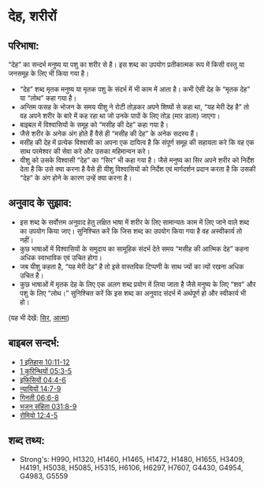 # देह, शरीरों #

## परिभाषा: ##

“देह” का सन्दर्भ मनुष्य या पशु का शरीर से है। इस शब्द का उपयोग प्रतीकात्मक रूप में किसी वस्तु या जनसमूह के लिए भी किया गया है।

* “देह” शब्द मृतक मनुष्य या मृतक पशु के संदर्भ में भी काम में आता है। कभी ऐसी देह के “मृतक देह” या “लोथ” कहा गया है।
* अन्तिम फसह के भोजन के समय यीशु ने रोटी तोड़कर अपने शिष्यों से कहा था, “यह मेरी देह है” तो वह अपने शरीर के बारे में कह रहा था जो उनके पापों के लिए तोड़ (मार डाला) जाएगा।
* बाइबल में विश्वासियों के समूह को “मसीह की देह” कहा गया है।
* जैसे शरीर के अनेक अंग होते हैं वैसे ही “मसीह की देह” के अनेक सदस्य हैं।
* मसीह की देह में प्रत्येक विश्वासी का अपना एक दायित्व है कि संपूर्ण समूह की सहायता करे कि वह एक साथ परमेश्वर की सेवा करे और उसका महिमान्वन करे।
* यीशु को उसके विश्वासी “देह” का “सिर” भी कहा गया है। जैसे मनुष्य का सिर अपने शरीर को निर्देश देता है कि उसे क्या करना है वैसे ही यीशु विश्वासियों को निर्देश एवं मार्गदर्शन प्रदान करता है कि उसकी “देह” के अंग होने के कारण उन्हें क्या करना है।

## अनुवाद के सुझाव: ##

* इस शब्द के सर्वोत्तम अनुवाद हेतु लक्षित भाषा में शरीर के लिए सामान्यतः काम में लिए जाने वाले शब्द का उपयोग किया जाए। सुनिश्चित करें कि जिस शब्द का उपयोग किया गया है वह अस्वीकार्य तो नहीं।
* कुछ भाषाओं में विश्वासियों के समुदाय का सामूहिक संदर्भ देते समय “मसीह की आत्मिक देह” कहना अधिक स्वाभाविक एवं उचित होगा।
* जब यीशु कहता है, “यह मेरी देह” है तो इसे वास्तविक टिप्पणी के साथ ज्यों का त्यों रखना अधिक उचित है।
* कुछ भाषाओं में मृतक देह के लिए एक अलग शब्द प्रयोग में लिया जाता है जैसे मनुष्य के लिए “शव” और पशु के लिए “लोथ।” सुनिश्चित करें कि इस शब्द का अनुवाद संदर्भ में अर्थपूर्ण हो और स्वीकार्य भी हो।

(यह भी देखें: [सिर](../other/head.md), [आत्मा](../kt/spirit.md))

## बाइबल सन्दर्भ: ##

* [1 इतिहास 10:11-12](rc://en/tn/help/1ch/10/11)
* [1 कुरिन्थियों 05:3-5](rc://en/tn/help/1co/05/03)
* [इफिसियों 04:4-6](rc://en/tn/help/eph/04/04)
* [न्यायियों 14:7-9](rc://en/tn/help/jdg/14/07)
* [गिनती 06:6-8](rc://en/tn/help/num/06/06)
* [भजन संहिता 031:8-9](rc://en/tn/help/psa/031/008)
* [रोमियो 12:4-5](rc://en/tn/help/rom/12/04)


## शब्द तथ्य: ##

* Strong's: H990, H1320, H1460, H1465, H1472, H1480, H1655, H3409, H4191, H5038, H5085, H5315, H6106, H6297, H7607, G4430, G4954, G4983, G5559
